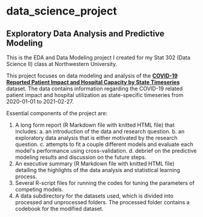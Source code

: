 # data_science_project
## Exploratory Data Analysis and Predictive Modeling

This is the EDA and Data Modeling project I created for my Stat 302 (Data Science II) class at Northwestern University. 
<br>

This project focuses on data modeling and analysis of the [**COVID-19 Reported Patient Impact and Hospital Capacity by State Timeseries**](https://healthdata.gov/Hospital/COVID-19-Reported-Patient-Impact-and-Hospital-Capa/g62h-syeh) dataset. The data contains information regarding the COVID-19 related patient impact and hospital utilization as state-specific timeseries from 2020-01-01 to 2021-02-27.
<br>

Essential components of the project are: 
<br>

1.  A long form report (R Markdown file with knitted HTML file) that includes: 
  a.  an introduction of the data and research question.
  b.  an exploratory data analysis that is either motivated by the research question.
  c.  attempts to fit a couple different models and evaluate each model's performance using cross-validation.
  d.  debrief on the predictive modeling results and discussion on the future steps.
2.  An executive summary (R Markdown file with knitted HTML file) detailing the highlights of the data analysis and statistical learning process.
3.  Several R-script files for running the codes for tuning the parameters of competing models.
4.  A data subdirectory for the datasets used, which is divided into processed and unprocessed folders. The processed folder contains a codebook for the modified dataset.
